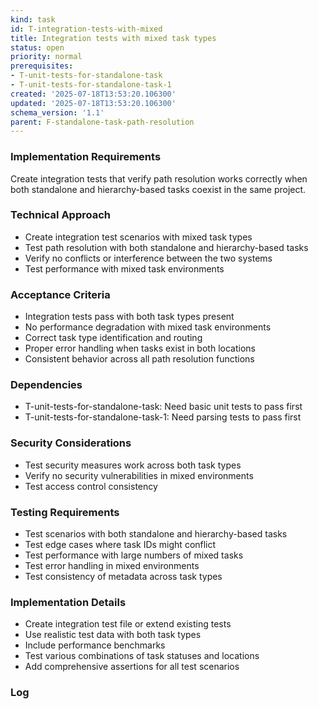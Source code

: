 ```yaml
---
kind: task
id: T-integration-tests-with-mixed
title: Integration tests with mixed task types
status: open
priority: normal
prerequisites:
- T-unit-tests-for-standalone-task
- T-unit-tests-for-standalone-task-1
created: '2025-07-18T13:53:20.106300'
updated: '2025-07-18T13:53:20.106300'
schema_version: '1.1'
parent: F-standalone-task-path-resolution
---
```

### Implementation Requirements
Create integration tests that verify path resolution works correctly when both standalone and hierarchy-based tasks coexist in the same project.

### Technical Approach
- Create integration test scenarios with mixed task types
- Test path resolution with both standalone and hierarchy-based tasks
- Verify no conflicts or interference between the two systems
- Test performance with mixed task environments

### Acceptance Criteria
- Integration tests pass with both task types present
- No performance degradation with mixed task environments
- Correct task type identification and routing
- Proper error handling when tasks exist in both locations
- Consistent behavior across all path resolution functions

### Dependencies
- T-unit-tests-for-standalone-task: Need basic unit tests to pass first
- T-unit-tests-for-standalone-task-1: Need parsing tests to pass first

### Security Considerations
- Test security measures work across both task types
- Verify no security vulnerabilities in mixed environments
- Test access control consistency

### Testing Requirements
- Test scenarios with both standalone and hierarchy-based tasks
- Test edge cases where task IDs might conflict
- Test performance with large numbers of mixed tasks
- Test error handling in mixed environments
- Test consistency of metadata across task types

### Implementation Details
- Create integration test file or extend existing tests
- Use realistic test data with both task types
- Include performance benchmarks
- Test various combinations of task statuses and locations
- Add comprehensive assertions for all test scenarios

### Log

